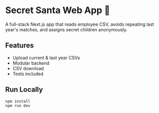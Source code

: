 # Secret Santa Web App 🎅

A full-stack Next.js app that reads employee CSV, avoids repeating last year's matches, and assigns secret children anonymously.

## Features

- Upload current & last year CSVs
- Modular backend
- CSV download
- Tests included

## Run Locally

```bash
npm install
npm run dev
